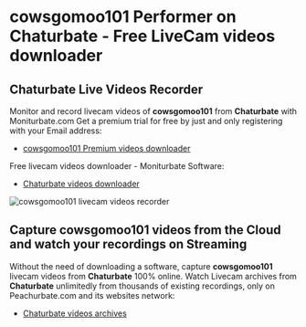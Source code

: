 # cowsgomoo101 Performer on Chaturbate - Free LiveCam videos downloader

## Chaturbate Live Videos Recorder

Monitor and record livecam videos of **cowsgomoo101** from **Chaturbate** with Moniturbate.com
Get a premium trial for free by just and only registering with your Email address:
* [cowsgomoo101 Premium videos downloader](https://moniturbate.com/request-demo-licence-key.html)

Free livecam videos downloader - Moniturbate Software:
* [Chaturbate videos downloader](https://moniturbate.com/moniturbate-download-software.html)

![cowsgomoo101 livecam videos recorder](https://peachurnet.com/templates/moniturbate-software.png)


## Capture cowsgomoo101 videos from the Cloud and watch your recordings on Streaming

Without the need of downloading a software, capture **cowsgomoo101** livecam videos from **Chaturbate** 100% online.
Watch Livecam archives from **Chaturbate** unlimitedly from thousands of existing recordings, only on Peachurbate.com and its websites network:
* [Chaturbate videos archives](https://peachurnet.com/)